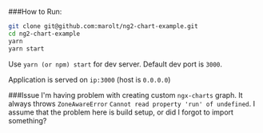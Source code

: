 ###How to Run:
```sh
git clone git@github.com:marolt/ng2-chart-example.git
cd ng2-chart-example
yarn
yarn start
```

Use `yarn (or npm) start` for dev server. Default dev port is `3000`.

Application is served on `ip:3000` (host is `0.0.0.0`)



###Issue
I'm having problem with creating custom `ngx-charts` graph.
It always throws `ZoneAwareError` `Cannot read property 'run' of undefined`. I assume
that the problem here is build setup, or did I forgot to import something?